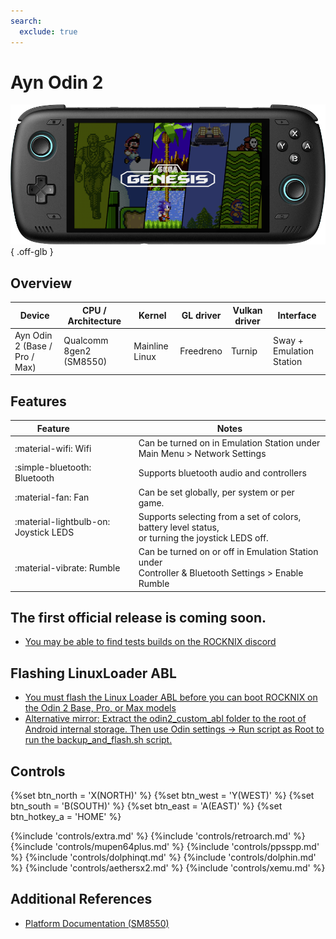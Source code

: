 ```yaml
---
search:
  exclude: true
---
```


# Ayn Odin 2

![](../../_inc/images/devices/ayn-odin-2.png){ .off-glb }

## Overview

| Device | CPU / Architecture | Kernel | GL driver | Vulkan driver | Interface |
| -- | -- | -- | -- | -- | -- |
| Ayn Odin 2 (Base / Pro / Max) | Qualcomm 8gen2 (SM8550) | Mainline Linux | Freedreno | Turnip | Sway + Emulation Station |

## Features

| Feature&nbsp;&nbsp;&nbsp;&nbsp;&nbsp;&nbsp;&nbsp;&nbsp;&nbsp;&nbsp;&nbsp;&nbsp;&nbsp;&nbsp;&nbsp;&nbsp; | Notes |
| -- | -- |
| :material-wifi: Wifi | Can be turned on in Emulation Station under Main Menu > Network Settings |
| :simple-bluetooth: Bluetooth | Supports bluetooth audio and controllers |
| :material-fan: Fan | Can be set globally, per system or per game. |
| :material-lightbulb-on: Joystick LEDS | Supports selecting from a set of colors, battery level status, <br>  or turning the joystick LEDS off. |
| :material-vibrate: Rumble | Can be turned on or off in Emulation Station under <br> Controller & Bluetooth Settings > Enable Rumble |

## The first official release is coming soon.

- [You may be able to find tests builds on the ROCKNIX discord](https://discord.gg/seTxckZjJy)

## Flashing LinuxLoader ABL

- [You must flash the Linux Loader ABL before you can boot ROCKNIX on the Odin 2 Base, Pro, or Max models](https://renegade-project.tech/en/ayn-odin2/linuxloader) 
- [Alternative mirror: Extract the odin2_custom_abl folder to the root of Android internal storage. Then use Odin settings -> Run script as Root to run the backup_and_flash.sh script.](https://github.com/ROCKNIX/packages/raw/refs/heads/main/odin2_custom_abl_20240413.7z)

## Controls

{%set btn_north = 'X(NORTH)' %}
{%set btn_west = 'Y(WEST)' %}
{%set btn_south = 'B(SOUTH)' %}
{%set btn_east = 'A(EAST)' %}
{%set btn_hotkey_a = 'HOME' %}

{%include 'controls/extra.md' %}
{%include 'controls/retroarch.md' %}
{%include 'controls/mupen64plus.md' %}
{%include 'controls/ppsspp.md' %}
{%include 'controls/dolphinqt.md' %}
{%include 'controls/dolphin.md' %}
{%include 'controls/aethersx2.md' %}
{%include 'controls/xemu.md' %}

## Additional References

- [Platform Documentation (SM8550)](https://github.com/ROCKNIX/distribution/blob/main/documentation/PER_DEVICE_DOCUMENTATION/SM8550)
